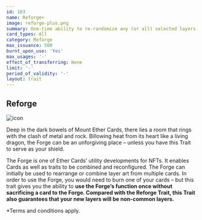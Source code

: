 ```yaml
---
id: 103
name: Reforge+
image: reforge-plus.png
summary: One-time ability to re-randomize any (or all) selected layers of the card’s accidental rtimage, guarantees non-common layers.
card_types: All
category: Reforge
max_issuance: 500
burnt_upon_use: 'Yes'
max_usages: '-'
effect_of_transferring: None
limit: '-'
period_of_validity: '-'
layout: trait
---
```


## Reforge

![icon](/assets/images/trait-icons/{{page.image}})

Deep in the dark bowels of Mount Ether Cards, there lies a room that rings with the clash of metal and rock. Billowing heat from its heart like a living dragon, the Forge can be an unforgiving place – unless you have this Trait to serve as your shield.

The Forge is one of Ether Cards’ utility developments for NFTs. It enables Cards as well as traits to be combined and reconfigured. The Forge can initially be used to rearrange or combine layer art from multiple cards. In order to use the Forge, you would need to burn one of your cards – but this trait gives you the ability to **use the Forge’s function once without sacrificing a card to the Forge. Compared with the Reforge Trait, this Trait also guarantees that your new layers will be non-common layers.**

*Terms and conditions apply.
